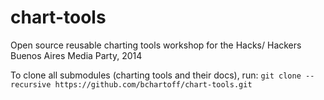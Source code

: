 chart-tools
===========

Open source reusable charting tools workshop for the Hacks/ Hackers Buenos Aires Media Party, 2014

To clone all submodules (charting tools and their docs), run:
`git clone --recursive https://github.com/bchartoff/chart-tools.git`